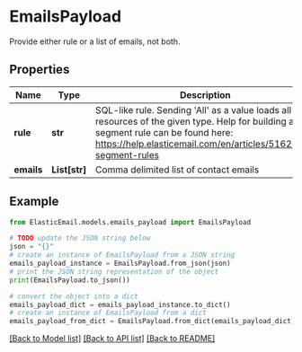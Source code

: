 # EmailsPayload

Provide either rule or a list of emails, not both.

## Properties

Name | Type | Description | Notes
------------ | ------------- | ------------- | -------------
**rule** | **str** | SQL-like rule. Sending &#39;All&#39; as a value loads all resources of the given type. Help for building a segment rule can be found here: https://help.elasticemail.com/en/articles/5162182-segment-rules | [optional] 
**emails** | **List[str]** | Comma delimited list of contact emails | [optional] 

## Example

```python
from ElasticEmail.models.emails_payload import EmailsPayload

# TODO update the JSON string below
json = "{}"
# create an instance of EmailsPayload from a JSON string
emails_payload_instance = EmailsPayload.from_json(json)
# print the JSON string representation of the object
print(EmailsPayload.to_json())

# convert the object into a dict
emails_payload_dict = emails_payload_instance.to_dict()
# create an instance of EmailsPayload from a dict
emails_payload_from_dict = EmailsPayload.from_dict(emails_payload_dict)
```
[[Back to Model list]](../README.md#documentation-for-models) [[Back to API list]](../README.md#documentation-for-api-endpoints) [[Back to README]](../README.md)


